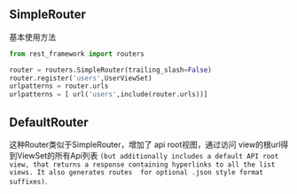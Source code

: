 
## SimpleRouter
基本使用方法

```python
from rest_framework import routers

router = routers.SimpleRouter(trailing_slash=False)
router.register('users',UserViewSet)
urlpatterns = router.urls 
urlpatterns = [ url('users',include(router.urls))]
```
## DefaultRouter
这种Router类似于SimpleRouter，增加了 api root视图，通过访问 view的根url得到ViewSet的所有Api列表
`(but additionally includes a default API root view, that returns a response containing
hyperlinks to all the list views. It also generates routes 
for optional .json style format suffixes)`.



